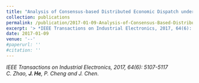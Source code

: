 ```yaml
---
title: "Analysis of Consensus-based Distributed Economic Dispatch under Stealthy Attacks"
collection: publications
permalink: /publication/2017-01-09-Analysis-of-Consensus-Based-Distributed-Economic-Dispatch/
excerpt: '> *IEEE Transactions on Industrial Electronics, 2017, 64(6): 5107-5117*<br>*C. Zhao, **J. He**, P. Cheng and J. Chen*.'
date: 2017-01-09
venue: '--'
#paperurl: ''
#citation: ''
---
```

*IEEE Transactions on Industrial Electronics, 2017, 64(6): 5107-5117*  
*C. Zhao, **J. He**, P. Cheng and J. Chen*.